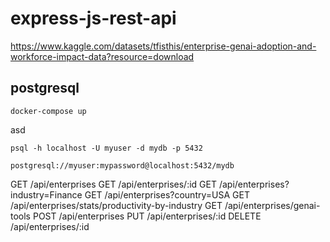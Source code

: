 # express-js-rest-api

https://www.kaggle.com/datasets/tfisthis/enterprise-genai-adoption-and-workforce-impact-data?resource=download

## postgresql

```
docker-compose up
```

asd

```
psql -h localhost -U myuser -d mydb -p 5432
```

```
postgresql://myuser:mypassword@localhost:5432/mydb
```

GET /api/enterprises
GET /api/enterprises/:id
GET /api/enterprises?industry=Finance
GET /api/enterprises?country=USA
GET /api/enterprises/stats/productivity-by-industry
GET /api/enterprises/genai-tools
POST /api/enterprises
PUT /api/enterprises/:id
DELETE /api/enterprises/:id
